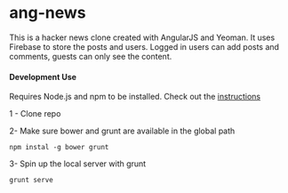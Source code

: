 # ang-news
This is a hacker news clone created with AngularJS and Yeoman. It uses Firebase to store the posts and users. Logged in users can add posts and comments, guests can only see the content.

#### Development Use
Requires Node.js and npm to be installed. Check out the [instructions](https://github.com/joyent/node/wiki/Installing-Node.js-via-package-manager)

1 - Clone repo

2- Make sure bower and grunt are available in the global path

```
npm instal -g bower grunt

```
3- Spin up the local server with grunt

```
grunt serve
```